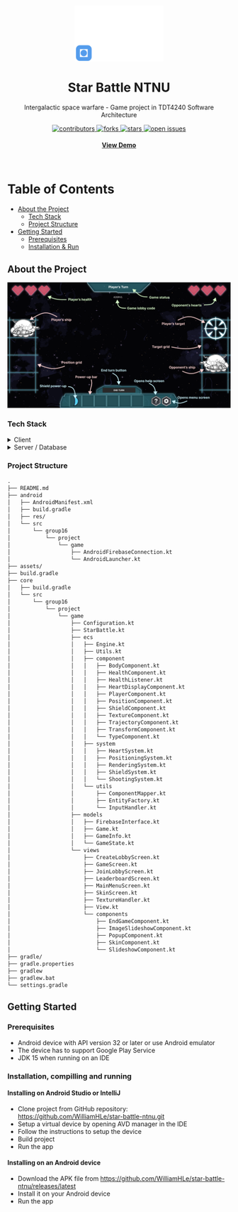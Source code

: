 <div align="center">

  <img src="assets/logo.png" alt="logo" width="200" height="auto" />
  <h1>Star Battle NTNU</h1>
  
  <p>Intergalactic space warfare - Game project in TDT4240 Software Architecture</p>
  
<!-- Badges -->
<p>
  <a href="https://github.com/WilliamHLe/star-battle-ntnu/graphs/contributors">
    <img src="https://img.shields.io/github/contributors/WilliamHLe/star-battle-ntnu" alt="contributors" />
  </a>
  <a href="https://github.com/WilliamHLe/star-battle-ntnu/network/members">
    <img src="https://img.shields.io/github/forks/WilliamHLe/star-battle-ntnu" alt="forks" />
  </a>
  <a href="https://github.com/WilliamHLe/star-battle-ntnu/stargazers">
    <img src="https://img.shields.io/github/stars/WilliamHLe/star-battle-ntnu" alt="stars" />
  </a>
  <a href="https://github.com/WilliamHLe/star-battle-ntnu/issues/">
    <img src="https://img.shields.io/github/issues/WilliamHLe/star-battle-ntnu" alt="open issues" />
  </a>
</p>

<h4>
    <a href="https://youtu.be/35ZzRWoRvt0">View Demo</a>
  </h4>
</div>

<br />


<!-- Table of Contents -->
# Table of Contents

- [About the Project](#about-the-project)
  * [Tech Stack](#tech-stack)
  * [Project Structure](#project-structure)
- [Getting Started](#getting-started)
  * [Prerequisites](#prerequisites)
  * [Installation & Run](#installation-compilling-and-running)

<!-- About the Project -->
## About the Project

<div align="center"> 
  <img src="assets/tutorial7.png" alt="screenshot" />
</div>


<!-- TechStack -->
### Tech Stack

<details>
  <summary>Client</summary>
  <ul>
    <li><a href="https://kotlinlang.org/">Kotlin</a></li>
    <li><a href="https://libgdx.com/">LibGDX</a></li>
    <li><a href="https://github.com/libgdx/ashley">Ashley ECS</a></li>
    <li><a href="https://github.com/kotcrab/vis-ui">VisUI</a></li>
  </ul>
</details>

<details>
  <summary>Server / Database</summary>
  <ul>
    <li><a href="https://firebase.google.com/">Firebase</a></li>
  </ul>
</details>
  
<!-- Project Structure -->
### Project Structure
```
.
├── README.md
├── android
│   ├── AndroidManifest.xml
│   ├── build.gradle
│   ├── res/
│   └── src
│       └── group16
│           └── project
│               └── game
│                   ├── AndroidFirebaseConnection.kt
│                   └── AndroidLauncher.kt
├── assets/
├── build.gradle
├── core
│   ├── build.gradle
│   └── src
│       └── group16
│           └── project
│               └── game
│                   ├── Configuration.kt
│                   ├── StarBattle.kt
│                   ├── ecs
│                   │   ├── Engine.kt
│                   │   ├── Utils.kt
│                   │   ├── component
│                   │   │   ├── BodyComponent.kt
│                   │   │   ├── HealthComponent.kt
│                   │   │   ├── HealthListener.kt
│                   │   │   ├── HeartDisplayComponent.kt
│                   │   │   ├── PlayerComponent.kt
│                   │   │   ├── PositionComponent.kt
│                   │   │   ├── ShieldComponent.kt
│                   │   │   ├── TextureComponent.kt
│                   │   │   ├── TrajectoryComponent.kt
│                   │   │   ├── TransformComponent.kt
│                   │   │   └── TypeComponent.kt
│                   │   ├── system
│                   │   │   ├── HeartSystem.kt
│                   │   │   ├── PositioningSystem.kt
│                   │   │   ├── RenderingSystem.kt
│                   │   │   ├── ShieldSystem.kt
│                   │   │   └── ShootingSystem.kt
│                   │   └── utils
│                   │       ├── ComponentMapper.kt
│                   │       ├── EntityFactory.kt
│                   │       └── InputHandler.kt
│                   ├── models
│                   │   ├── FirebaseInterface.kt
│                   │   ├── Game.kt
│                   │   ├── GameInfo.kt
│                   │   └── GameState.kt
│                   └── views
│                       ├── CreateLobbyScreen.kt
│                       ├── GameScreen.kt
│                       ├── JoinLobbyScreen.kt
│                       ├── LeaderboardScreen.kt
│                       ├── MainMenuScreen.kt
│                       ├── SkinScreen.kt
│                       ├── TextureHandler.kt
│                       ├── View.kt
│                       └── components
│                           ├── EndGameComponent.kt
│                           ├── ImageSlideshowComponent.kt
│                           ├── PopupComponent.kt
│                           ├── SkinComponent.kt
│                           └── SlideshowComponent.kt
├── gradle/
├── gradle.properties
├── gradlew
├── gradlew.bat
└── settings.gradle
```

<!-- Getting Started -->
## Getting Started

<!-- Prerequisites -->
### Prerequisites

- Android device with API version 32 or later or use Android emulator
- The device has to support Google Play Service
- JDK 15 when running on an IDE

<!-- Installation -->
### Installation, compilling and running

#### Installing on Android Studio or IntelliJ
- Clone project from GitHub repository: https://github.com/WilliamHLe/star-battle-ntnu.git
- Setup a virtual device by opening AVD manager in the IDE
- Follow the instructions to setup the device
- Build project
- Run the app

#### Installing on an Android device
- Download the APK file from https://github.com/WilliamHLe/star-battle-ntnu/releases/latest
- Install it on your Android device
- Run the app
